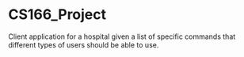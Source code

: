 # CS166_Project
Client application for a hospital given a list of specific commands that different types of users should be able to use.
